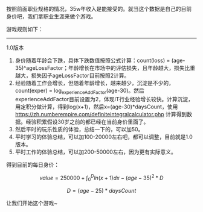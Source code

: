 按照前面职业规格的情况，35w年收入是能接受的。就当这个数据是自己的目前身价吧，我们拿职业生涯来做个游戏。

游戏规则如下：

---

1.0版本

1. 身价随着年龄会下跌，具体下跌数值按照公式计算：count(loss) = (age-35)^ageLossFactor；年龄增长在市场中的评估损失，且年龄越大，损失比重越大，损失因子ageLossFactor目前按照2计算。
2. 经验随着工作会增长，但随着年龄增长，越来越少，沉淀是不少的，count(exper) = log<sub>experienceAddFactor</sub>(age-30)。然后experienceAddFactor目前设置为2，体现IT行业经验增长较快。计算沉淀，用定积分做计算，得到log(x+1)，然后x=(age-30)*daysCount，使用 https://zh.numberempire.com/definiteintegralcalculator.php 计算得到数据。经验积累假设30岁之前的都已经在当前身价里面了。
3. 然后平时的玩乐性质的体验，总结一下的，可以加50。
4. 平时学习的体验总结，可以加100-20000左右吧，都可以调整，目前就是1.0版本。
5. 平时工作的体验总结，可以加200-50000左右，因为更有实际意义。

得到目前的每日身价：

$$
value = 250000 + \int_0^Dln(x+1)dx-(age-35)^2*D
$$

$$
D = (age-25)*daysCount
$$

让我们开始这个游戏~